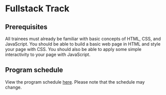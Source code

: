 # Fullstack Track

## Prerequisites

All trainees must already be familiar with basic concepts of HTML, CSS, and JavaScript. You should be able to build a basic web page in HTML and style your page with CSS. You should also be able to apply some simple interactivity to your page with JavaScript. 

## Program schedule 

View the program schedule [here](https://github.com/developer-program/fullstack-track/projects/1). Please note that the schedule may change.

